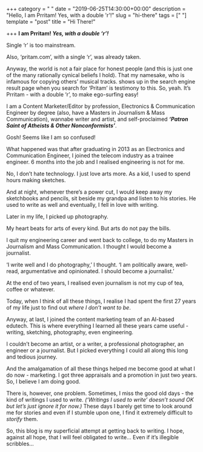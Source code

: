 +++
category = " "
date = "2019-06-25T14:30:00+00:00"
description = "Hello, I am Prritam! Yes, with a double 'r'!"
slug = "hi-there"
tags = [" "]
template = "post"
title = "Hi There!"

+++
**I am Prritam! _Yes, with a double ‘r’!_**

Single ‘r’ is too mainstream.

Also, ‘pritam.com’, with a single ‘r’, was already taken.

Anyway, the world is not a fair place for honest people (and this is just one of the many rationally cynical beliefs I hold). That my namesake, who is infamous for copying others’ musical tracks. shows up in the search engine result page when you search for ‘Pritam’ is testimony to this. So, yeah. It’s Prritam - with a double ‘r’, to make ego-surfing easy!

I am a Content Marketer/Editor by profession, Electronics & Communication Engineer by degree (also, have a Masters in Journalism & Mass Communication), wannabe writer and artist, and self-proclaimed **_‘Patron Saint of Atheists & Other Nonconformists’_**.

Gosh! Seems like I am so confused!

What happened was that after graduating in 2013 as an Electronics and Communication Engineer, I joined the telecom industry as a trainee engineer. 6 months into the job and I realised engineering is not for me.

No, I don’t hate technology. I just love arts more. As a kid, I used to spend hours making sketches.

And at night, whenever there’s a power cut, I would keep away my sketchbooks and pencils, sit beside my grandpa and listen to his stories. He used to write as well and eventually, I fell in love with writing.

Later in my life, I picked up photography.

My heart beats for arts of every kind. But arts do not pay the bills.

I quit my engineering career and went back to college, to do my Masters in Journalism and Mass Communication. I thought I would become a journalist.

‘I write well and I do photography,’ I thought. ‘I am politically aware, well-read, argumentative and opinionated. I should become a journalist.’

At the end of two years, I realised even journalism is not my cup of tea, coffee or whatever.

Today, when I think of all these things, I realise I had spent the first 27 years of my life just to find out _where I don’t want to be_.

Anyway, at last, I joined the content marketing team of an AI-based edutech. This is where everything I learned all these years came useful - writing, sketching, photography, even engineering.

I couldn’t become an artist, or a writer, a professional photographer, an engineer or a journalist. But I picked everything I could all along this long and tedious journey.

And the amalgamation of all these things helped me become good at what I do now - marketing. I got three appraisals and a promotion in just two years. So, I believe I am doing good.

There is, however, one problem. Sometimes, I miss the good old days - the kind of writings I used to write. _(‘Writings I used to write’ doesn’t sound OK but let’s just ignore it for now.)_ These days I barely get time to look around me for stories and even if I stumble upon one, I find it extremely difficult to _storify_ them.

So, this blog is my superficial attempt at getting back to writing. I hope, against all hope, that I will feel obligated to write… Even if it’s illegible scribbles…
